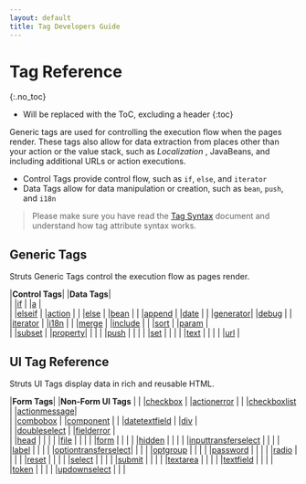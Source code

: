 ```yaml
---
layout: default
title: Tag Developers Guide
---
```


# Tag Reference 
{:.no_toc}

* Will be replaced with the ToC, excluding a header
{:toc}

Generic tags are used for controlling the execution flow when the pages render. These tags also allow for data extraction 
from places other than your action or the value stack, such as _Localization_ , JavaBeans, and including additional URLs 
or action executions.

- Control Tags provide control flow, such as `if`, `else`, and `iterator`
- Data Tags allow for data manipulation or creation, such as `bean`, `push`, and `i18n`

> Please make sure you have read the [Tag Syntax](tag-syntax.html) document and understand how tag attribute syntax works.

## Generic Tags

Struts Generic Tags control the execution flow as pages render.

|**Control Tags**|                               |**Data Tags**|                 
|                |[if](if-tag.html)              |             |[a](a-tag.html)              |   
|                |[elseif](elseif-tag.html)      |             |[action](action-tag.html)    |
|                |[else](else-tag.html)          |             |[bean](bean-tag.html)        |
|                |[append](append-tag.html)      |             |[date](date-tag.html)        |
|                |[generator](generator-tag.html)|             |[debug](debug-tag.html)      |
|                |[iterator](iterator-tag.html)  |             |[i18n](i18n-tag.html)        |
|                |[merge](merge-tag.html)        |             |[include](include-tag.html)  |
|                |[sort](sort-tag.html)          |             |[param](param-tag.html)      |   
|                |[subset](subset-tag.html)      |             |[property](property-tag.html)|
|                |                               |             |[push](push-tag.html)        |
|                |                               |             |[set](set-tag.html)          |
|                |                               |             |[text](text-tag.html)        |
|                |                               |             |[url](url-tag.html)          |


## UI Tag Reference

Struts UI Tags display data in rich and reusable HTML.

|**Form Tags**|                                                     |**Non-Form UI Tags**    |
|             |[checkbox](checkbox-tag.html)                        |                        |[actionerror](actionerror-tag.html)    |
|             |[checkboxlist](checkboxlist-tag.html)                |                        |[actionmessage](actionmessage-tag.html)|         
|             |[combobox](combobox-tag.html)                        |                        |[component](component-tag.html)        | 
|             |[datetextfield](datetextfield-tag.html)              |                        |[div](div-tag.html)                    |           
|             |[doubleselect](doubleselect-tag.html)                |                        |[fielderror](fielderror-tag.html)      |         
|             |[head](head-tag.html)                                |                        |                                       |
|             |[file](file-tag.html)                                |                        |                                       |
|             |[form](form-tag.html)                                |                        |                                       |
|             |[hidden](hidden-tag.html)                            |                        |                                       |
|             |[inputtransferselect](inputtransferselect-tag.html)  |                        |                                       |
|             |[label](label-tag.html)                              |                        |                                       |
|             |[optiontransferselect](optiontransferselect-tag.html)|                        |                                       |
|             |[optgroup](optgroup-tag.html)                        |                        |                                       |
|             |[password](password-tag.html)                        |                        |                                       |
|             |[radio](radio-tag.html)                              |                        |                                       |
|             |[reset](reset-tag.html)                              |                        |                                       |
|             |[select](select-tag.html)                            |                        |                                       |
|             |[submit](submit-tag.html)                            |                        |                                       |
|             |[textarea](textarea-tag.html)                        |                        |                                       |
|             |[textfield](textfield-tag.html)                      |                        |                                       |
|             |[token](token-tag.html)                              |                        |                                       |
|             |[updownselect](updownselect-tag.html)                |                        |                                       |
